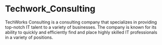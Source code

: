 # Techwork_Consulting
TechWorks Consulting is a consulting company that specializes in providing top-notch IT talent to a variety of businesses. The company is known for its ability to quickly and efficiently find and place highly skilled IT professionals in a variety of positions.

